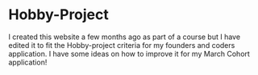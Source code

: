 # Hobby-Project

I created this website a few months ago as part of a course but I have edited it to fit the Hobby-project criteria for my founders and coders application.
I have some ideas on how to improve it for my March Cohort application!

